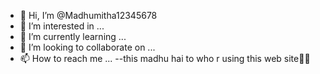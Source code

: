 - 👋 Hi, I’m @Madhumitha12345678
- 👀 I’m interested in ...
- 🌱 I’m currently learning ...
- 💞️ I’m looking to collaborate on ...
- 📫 How to reach me ...
--this madhu hai to who r using this web site👋👋
<!---
Madhumitha12345678/Madhumitha12345678 is a ✨ special ✨ repository because its `README.md` (this file) appears on your GitHub profile.
You can click the Preview link to take a look at your changes.
--->
